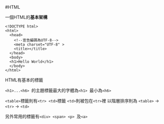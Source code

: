 #HTML

一個HTML的**基本架構**

```
<!DOCTYPE html>
<html>
  <head>
    <!--宣告編碼為UTF-8-->
    <meta charset="UTF-8" >
    <title></title>
  </head>
  <body>
  <h1>Hello World</h1>  
  </body>
</html>
```

HTML有基本的標籤

```<h1>...<h6> ```的主題標籤最大的字體為```<h1> ```最小為```<h6>``` 
 
```<table>```標籤則有```<tr> <td>```標籤
```<td>```則被包在```<tr>```裡
以階層排序則為 ```<table>``` -> ```<tr>``` -> ```<td>```

另外常用的標籤有```<div> <span> <p> ```及```<a>```
 
  
